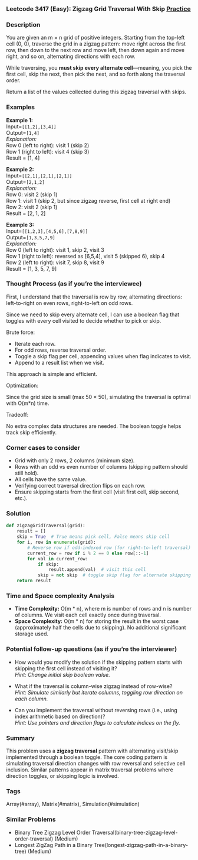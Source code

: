 ### Leetcode 3417 (Easy): Zigzag Grid Traversal With Skip [Practice](https://leetcode.com/problems/zigzag-grid-traversal-with-skip)

### Description  
You are given an m × n grid of positive integers. Starting from the top-left cell (0, 0), traverse the grid in a zigzag pattern: move right across the first row, then down to the next row and move left, then down again and move right, and so on, alternating directions with each row.

While traversing, you **must skip every alternate cell**—meaning, you pick the first cell, skip the next, then pick the next, and so forth along the traversal order.

Return a list of the values collected during this zigzag traversal with skips.

### Examples  

**Example 1:**  
Input=`[[1,2],[3,4]]`  
Output=`[1,4]`  
*Explanation:*  
Row 0 (left to right): visit 1 (skip 2)  
Row 1 (right to left): visit 4 (skip 3)  
Result = [1, 4]

**Example 2:**  
Input=`[[2,1],[2,1],[2,1]]`  
Output=`[2,1,2]`  
*Explanation:*  
Row 0: visit 2 (skip 1)  
Row 1: visit 1 (skip 2, but since zigzag reverse, first cell at right end)  
Row 2: visit 2 (skip 1)  
Result = [2, 1, 2]

**Example 3:**  
Input=`[[1,2,3],[4,5,6],[7,8,9]]`  
Output=`[1,3,5,7,9]`  
*Explanation:*  
Row 0 (left to right): visit 1, skip 2, visit 3  
Row 1 (right to left): reversed as [6,5,4], visit 5 (skipped 6), skip 4  
Row 2 (left to right): visit 7, skip 8, visit 9  
Result = [1, 3, 5, 7, 9]

### Thought Process (as if you’re the interviewee)  
First, I understand that the traversal is row by row, alternating directions: left-to-right on even rows, right-to-left on odd rows.

Since we need to skip every alternate cell, I can use a boolean flag that toggles with every cell visited to decide whether to pick or skip.

Brute force:

- Iterate each row.
- For odd rows, reverse traversal order.
- Toggle a skip flag per cell, appending values when flag indicates to visit.
- Append to a result list when we visit.

This approach is simple and efficient.

Optimization:

Since the grid size is small (max 50 × 50), simulating the traversal is optimal with O(m*n) time.

Tradeoff:

No extra complex data structures are needed. The boolean toggle helps track skip efficiently.

### Corner cases to consider  
- Grid with only 2 rows, 2 columns (minimum size).
- Rows with an odd vs even number of columns (skipping pattern should still hold).
- All cells have the same value.
- Verifying correct traversal direction flips on each row.
- Ensure skipping starts from the first cell (visit first cell, skip second, etc.).

### Solution

```python
def zigzagGridTraversal(grid):
    result = []
    skip = True  # True means pick cell, False means skip cell
    for i, row in enumerate(grid):
        # Reverse row if odd-indexed row (for right-to-left traversal)
        current_row = row if i % 2 == 0 else row[::-1]
        for val in current_row:
            if skip:
                result.append(val)  # visit this cell
            skip = not skip  # toggle skip flag for alternate skipping
    return result
```

### Time and Space complexity Analysis  

- **Time Complexity:** O(m * n), where m is number of rows and n is number of columns. We visit each cell exactly once during traversal.
- **Space Complexity:** O(m * n) for storing the result in the worst case (approximately half the cells due to skipping). No additional significant storage used.

### Potential follow-up questions (as if you’re the interviewer)  

- How would you modify the solution if the skipping pattern starts with skipping the first cell instead of visiting it?  
  *Hint: Change initial skip boolean value.*

- What if the traversal is column-wise zigzag instead of row-wise?  
  *Hint: Simulate similarly but iterate columns, toggling row direction on each column.*

- Can you implement the traversal without reversing rows (i.e., using index arithmetic based on direction)?  
  *Hint: Use pointers and direction flags to calculate indices on the fly.*

### Summary
This problem uses a **zigzag traversal** pattern with alternating visit/skip implemented through a boolean toggle. The core coding pattern is simulating traversal direction changes with row reversal and selective cell inclusion. Similar patterns appear in matrix traversal problems where direction toggles, or skipping logic is involved.

### Tags
Array(#array), Matrix(#matrix), Simulation(#simulation)

### Similar Problems
- Binary Tree Zigzag Level Order Traversal(binary-tree-zigzag-level-order-traversal) (Medium)
- Longest ZigZag Path in a Binary Tree(longest-zigzag-path-in-a-binary-tree) (Medium)